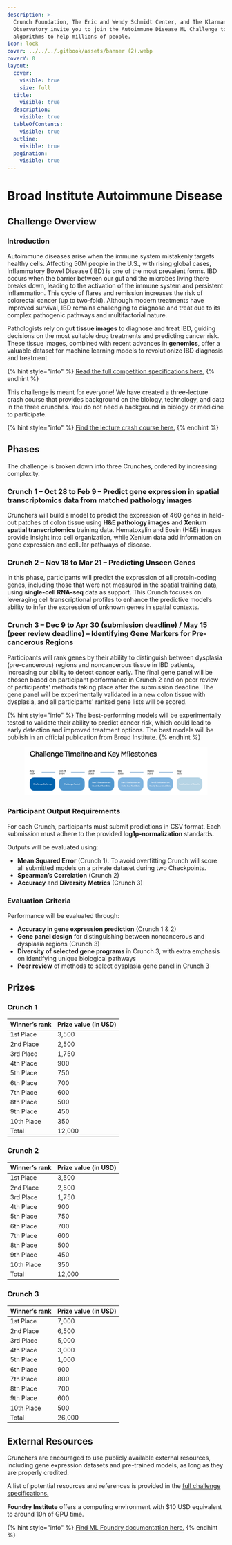 ```yaml
---
description: >-
  Crunch Foundation, The Eric and Wendy Schmidt Center, and The Klarman Cell
  Observatory invite you to join the Autoimmune Disease ML Challenge to design
  algorithms to help millions of people.
icon: lock
cover: ../../../.gitbook/assets/banner (2).webp
coverY: 0
layout:
  cover:
    visible: true
    size: full
  title:
    visible: true
  description:
    visible: true
  tableOfContents:
    visible: true
  outline:
    visible: true
  pagination:
    visible: true
---
```


# Broad Institute Autoimmune Disease

## Challenge Overview

### Introduction

Autoimmune diseases arise when the immune system mistakenly targets healthy cells. Affecting 50M people in the U.S., with rising global cases, Inflammatory Bowel Disease (IBD) is one of the most prevalent forms. IBD occurs when the barrier between our gut and the microbes living there breaks down, leading to the activation of the immune system and persistent inflammation. This cycle of flares and remission increases the risk of colorectal cancer (up to two-fold). Although modern treatments have improved survival, IBD remains challenging to diagnose and treat due to its complex pathogenic pathways and multifactorial nature.

Pathologists rely on **gut tissue images** to diagnose and treat IBD, guiding decisions on the most suitable drug treatments and predicting cancer risk. These tissue images, combined with recent advances in **genomics**, offer a valuable dataset for machine learning models to revolutionize IBD diagnosis and treatment.

{% hint style="info" %}
[Read the full competition specifications here.](full-specifications.md)
{% endhint %}

This challenge is meant for everyone! We have created a three-lecture crash course that provides background on the biology, technology, and data in the three crunches. You do not need a background in biology or medicine to participate.

{% hint style="info" %}
[Find the lecture crash course here.](https://www.youtube.com/watch?v=9OTvuvr81R0\&list=PLlMMtlgw6qNhqMxU8C2V_zsuhlqIgpW6y)
{% endhint %}

## Phases

The challenge is broken down into three Crunches, ordered by increasing complexity.

### **Crunch 1 –** Oct 28 to Feb 9 – **P**redict gene expression in spatial transcriptomics data from matched pathology images

Crunchers will build a model to predict the expression of 460 genes in held-out patches of colon tissue using **H\&E pathology images** and **Xenium spatial transcriptomics** training data. Hematoxylin and Eosin (H\&E) images provide insight into cell organization, while Xenium data add information on gene expression and cellular pathways of disease.

### **Crunch 2 – Nov 18 to Mar 21 – Predicting Unseen Genes**

In this phase, participants will predict the expression of all protein-coding genes, including those that were not measured in the spatial training data, using **single-cell RNA-seq** data as support. This Crunch focuses on leveraging cell transcriptional profiles to enhance the predictive model’s ability to infer the expression of unknown genes in spatial contexts.

### **Crunch 3 – Dec 9 to Apr 30 (submission deadline) / May 15 (peer review deadline) – Identifying Gene Markers for Pre-cancerous Regions**

Participants will rank genes by their ability to distinguish between dysplasia (pre-cancerous) regions and noncancerous tissue in IBD patients, increasing our ability to detect cancer early. The final gene panel will be chosen based on participant performance in Crunch 2 and on peer review of participants' methods taking place after the submission deadline. The gene panel will be experimentally validated in a new colon tissue with dysplasia, and all participants' ranked gene lists will be scored.

{% hint style="info" %}
The best-performing models will be experimentally tested to validate their ability to predict cancer risk, which could lead to early detection and improved treatment options. The best models will be publish in an official publication from Broad Institute.
{% endhint %}

<figure><img src="../../../.gitbook/assets/Screenshot 2024-10-24 at 14.35.49.png" alt=""><figcaption></figcaption></figure>

### **Participant Output Requirements**

For each Crunch, participants must submit predictions in CSV format. Each submission must adhere to the provided **log1p-normalization** standards.

Outputs will be evaluated using:

* **Mean Squared Error** (Crunch 1). To avoid overfitting Crunch will score all submitted models on a private dataset during two Checkpoints.
* **Spearman’s Correlation** (Crunch 2)
* **Accuracy** and **Diversity Metrics** (Crunch 3)

### **Evaluation Criteria**

Performance will be evaluated through:

* **Accuracy in gene expression prediction** (Crunch 1 & 2)
* **Gene panel design** for distinguishing between noncancerous and dysplasia regions (Crunch 3)
* **Diversity of selected gene programs** in Crunch 3, with extra emphasis on identifying unique biological pathways
* **Peer review** of methods to select dysplasia gene panel in Crunch 3

## Prizes

### Crunch 1

| Winner’s rank | Prize value (in USD) |
| ------------- | -------------------- |
| 1st Place     | 3,500                |
| 2nd Place     | 2,500                |
| 3rd Place     | 1,750                |
| 4th Place     | 900                  |
| 5th Place     | 750                  |
| 6th Place     | 700                  |
| 7th Place     | 600                  |
| 8th Place     | 500                  |
| 9th Place     | 450                  |
| 10th Place    | 350                  |
| Total         | 12,000               |

### Crunch 2

| Winner’s rank | Prize value (in USD) |
| ------------- | -------------------- |
| 1st Place     | 3,500                |
| 2nd Place     | 2,500                |
| 3rd Place     | 1,750                |
| 4th Place     | 900                  |
| 5th Place     | 750                  |
| 6th Place     | 700                  |
| 7th Place     | 600                  |
| 8th Place     | 500                  |
| 9th Place     | 450                  |
| 10th Place    | 350                  |
| Total         | 12,000               |

### Crunch 3

| Winner’s rank | Prize value (in USD) |
| ------------- | -------------------- |
| 1st Place     | 7,000                |
| 2nd Place     | 6,500                |
| 3rd Place     | 5,000                |
| 4th Place     | 3,000                |
| 5th Place     | 1,000                |
| 6th Place     | 900                  |
| 7th Place     | 800                  |
| 8th Place     | 700                  |
| 9th Place     | 600                  |
| 10th Place    | 500                  |
| Total         | 26,000               |

## External Resources

Crunchers are encouraged to use publicly available external resources, including gene expression datasets and pre-trained models, as long as they are properly credited.

A list of potential resources and references is provided in the [full challenge specifications.](full-specifications.md)

**Foundry Institute** offers a computing environment with $10 USD equivalent to around 10h of GPU time.

{% hint style="info" %}
[Find ML Foundry documentation here.](https://docs.mlfoundry.com/foundry-documentation)
{% endhint %}
